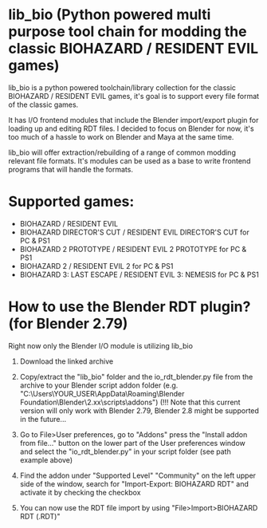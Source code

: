 lib_bio (Python powered multi purpose tool chain for modding the classic BIOHAZARD / RESIDENT EVIL games)
============================================================================================================================================================================================================

lib_bio is a python powered toolchain/library collection for the classic BIOHAZARD / RESIDENT EVIL games, it's goal is to support every file format of the classic games.

It has I/O frontend modules that include the Blender import/export plugin for loading up and editing RDT files. 
I decided to focus on Blender for now, it's too much of a hassle to work on Blender and Maya at the same time.

lib_bio will offer extraction/rebuilding of a range of common modding relevant file formats. It's modules can be used as a base to write frontend programs that will handle the formats.


Supported games:
============================================================================================================================================================================================================
- BIOHAZARD / RESIDENT EVIL 
- BIOHAZARD DIRECTOR'S CUT / RESIDENT EVIL DIRECTOR'S CUT for PC & PS1
- BIOHAZARD 2 PROTOTYPE / RESIDENT EVIL 2 PROTOTYPE for PC & PS1
- BIOHAZARD 2 / RESIDENT EVIL 2 for PC & PS1
- BIOHAZARD 3: LAST ESCAPE / RESIDENT EVIL 3: NEMESIS for PC & PS1


How to use the Blender RDT plugin? (for Blender 2.79)
============================================================================================================================================================================================================
Right now only the Blender I/O module is utilizing lib_bio

1. Download the linked archive
  
2. Copy/extract the "lib_bio" folder and the io_rdt_blender.py file from the archive to your Blender script addon folder (e.g. "C:\Users\YOUR_USER\AppData\Roaming\Blender Foundation\Blender\2.xx\scripts\addons") (!!! Note that this current version will only work with Blender 2.79, Blender 2.8 might be supported in the future...

3. Go to File>User preferences, go to "Addons" press the "Install addon from file..." button on the lower part of the User preferences window and select the "io_rdt_blender.py" in your script folder (see path example above)

4. Find the addon under "Supported Level" "Community" on the left upper side of the window, search for "Import-Export: BIOHAZARD RDT" and activate it by checking the checkbox

5. You can now use the RDT file import by using "File>Import>BIOHAZARD RDT (.RDT)"
